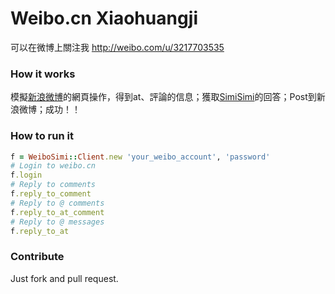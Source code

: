 Weibo.cn Xiaohuangji
=============

可以在微博上關注我 http://weibo.com/u/3217703535

### How it works
模擬[新浪微博](http://weibo.cn)的網頁操作，得到at、評論的信息；獲取[SimiSimi](http://simisimi.com)的回答；Post到新浪微博；成功！！

### How to run it
```ruby
f = WeiboSimi::Client.new 'your_weibo_account', 'password'
# Login to weibo.cn
f.login
# Reply to comments
f.reply_to_comment
# Reply to @ comments
f.reply_to_at_comment
# Reply to @ messages
f.reply_to_at
```

### Contribute
Just fork and pull request.



